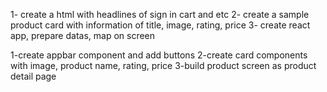 1- create a html with headlines of sign in cart and etc
2- create a sample product card with information of title, image, rating, price
3- create react app, prepare datas, map on screen


1-create appbar component and add buttons
2-create card components with image, product name, rating, price
3-build product screen as product detail page